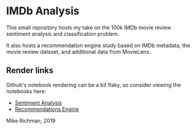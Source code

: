 # IMDb Analysis

This small repository hosts my take on the 100k IMDb movie review
sentiment analysis and classification problem.

It also hosts a recommendation engine study based on IMDb metadata, the movie
review dataset, and additional data from MovieLens.

## Render links

Github's notebook rendering can be a bit flaky, so consider viewing the
notebooks here:

* [Sentiment Analysis](https://nbviewer.jupyter.org/github/zgana/imdb_analysis/blob/master/Sentiment_Analysis--IMDb_Movie_Reviews.ipynb)
* [Recommendations Engine](https://nbviewer.jupyter.org/github/zgana/imdb_analysis/blob/master/Recommendations_Engine--Movie_Metadata_and_Reviews.ipynb)


Mike Richman, 2019
